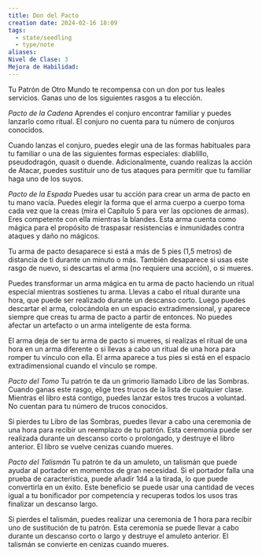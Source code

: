 ```yaml
---
title: Don del Pacto
creation date: 2024-02-16 18:09
tags:
  - state/seedling
  - type/note
aliases: 
Nivel de Clase: 3
Mejora de Habilidad:
---
```

Tu Patrón de Otro Mundo te recompensa con un don por tus leales servicios. Ganas uno de los
siguientes rasgos a tu elección.

*Pacto de la Cadena*
Aprendes el conjuro encontrar familiar y puedes lanzarlo como ritual. El conjuro no cuenta para tu
número de conjuros conocidos. 

Cuando lanzas el conjuro, puedes elegir una de las formas habituales para tu familiar o una de las siguientes formas especiales: diablillo, pseudodragón, quasit o duende. Adicionalmente, cuando realizas la acción de Atacar, puedes sustituir uno de tus ataques para permitir que tu familiar haga uno de los suyos.

*Pacto de la Espada*
Puedes usar tu acción para crear un arma de pacto en tu mano vacía. Puedes elegir la forma que el
arma cuerpo a cuerpo toma cada vez que la creas (mira el Capítulo 5 para ver las opciones de
armas). Eres competente con ella mientras la blandes. Esta arma cuenta como mágica para el
propósito de traspasar resistencias e inmunidades contra ataques y daño no mágicos.

Tu arma de pacto desaparece si está a más de 5 pies (1,5 metros) de distancia de ti durante un
minuto o más. También desaparece si usas este rasgo de nuevo, si descartas el arma (no requiere
una acción), o si mueres.

Puedes transformar un arma mágica en tu arma de pacto haciendo un ritual especial mientras
sostienes tu arma. Llevas a cabo el ritual durante una hora, que puede ser realizado durante un
descanso corto. Luego puedes descartar el arma, colocándola en un espacio extradimensional, y
aparece siempre que creas tu arma de pacto a partir de entonces. No puedes afectar un artefacto o un arma inteligente de esta forma.

El arma deja de ser tu arma de pacto si mueres, si realizas el ritual de una hora en un arma diferente o si llevas a cabo un ritual de una hora para romper tu vínculo con ella. El arma aparece a tus pies si está en el espacio extradimensional cuando el vínculo se rompe.

*Pacto del Tomo*
Tu patrón te da un grimorio llamado Libro de las Sombras. Cuando ganas este rasgo, elige tres trucos de la lista de cualquier clase. Mientras el libro está contigo, puedes lanzar estos tres trucos a voluntad. No cuentan para tu número de trucos conocidos.

Si pierdes tu Libro de las Sombras, puedes llevar a cabo una ceremonia de una hora para recibir un
reemplazo de tu patrón. Esta ceremonia puede ser realizada durante un descanso corto o
prolongado, y destruye el libro anterior. El libro se vuelve cenizas cuando mueres.

*Pacto del Talismán*
Tu patrón te da un amuleto, un talismán que puede ayudar al portador en momentos de gran
necesidad. Si el portador falla una prueba de característica, puede añadir 1d4 a la tirada, lo que
puede convertirla en un éxito. 
Este beneficio se puede usar una cantidad de veces igual a tu bonificador por competencia y recuperas todos los usos tras finalizar un descanso largo.

Si pierdes el talismán, puedes realizar una ceremonia de 1 hora para recibir uno de sustitución de tu patrón. Esta ceremonia se puede llevar a cabo durante un descanso corto o largo y destruye el
amuleto anterior. El talismán se convierte en cenizas cuando mueres.

